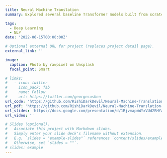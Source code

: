 ```yaml
---
title: Neural Machine Translation
summary: Explored several baseline Transformer models built from scratch for English to low-resourced North-Eastern Indian Languages in an effort to mainstream large native population

tags:
  - Deep Learning
  - NLP
date: '2022-06-15T00:00:00Z'

# Optional external URL for project (replaces project detail page).
external_link: ''

image:
  caption: Photo by rawpixel on Unsplash
  focal_point: Smart

# links:
#   - icon: twitter
#     icon_pack: fab
#     name: Follow
#     url: https://twitter.com/georgecushen
url_code: 'https://github.com/RishiDarkDevil/Neural-Machine-Translation-English-Bengali'
url_pdf: 'https://github.com/RishiDarkDevil/Neural-Machine-Translation-English-Bengali/blob/main/README.md'
url_slides: 'https://docs.google.com/presentation/d/1RjvmapmWYxVUd2RHYaOd58qyyZajeK7s/edit?usp=sharing&ouid=114726223585453410130&rtpof=true&sd=true'
url_video: ''

# Slides (optional).
#   Associate this project with Markdown slides.
#   Simply enter your slide deck's filename without extension.
#   E.g. `slides = "example-slides"` references `content/slides/example-slides.md`.
#   Otherwise, set `slides = ""`.
# slides: example
---
```

